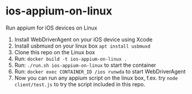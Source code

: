 # ios-appium-on-linux

Run appium for iOS devices on Linux

1. Install WebDriverAgent on your iOS device using Xcode
2. Install usbmuxd on your linux box `apt install usbmuxd`
3. Clone this repo on the Linux box
4. Run: `docker build -t ios-appium-on-linux .`
5. Run: `./run.sh ios-appium-on-linux` to start the container
6. Run: `docker exec CONTAINER_ID /ios runwda` to start WebDriverAgent
7. Now you can run any appium script on the linux box, f.ex. try `node client/test.js` to try the script included in this repo.
